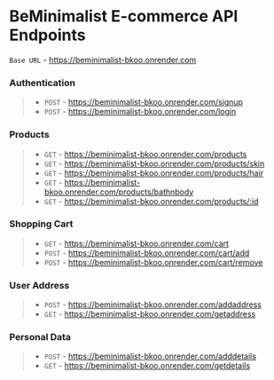 # BeMinimalist E-commerce API Endpoints 

`Base URL` - https://beminimalist-bkoo.onrender.com
### Authentication
> * `POST` - https://beminimalist-bkoo.onrender.com/signup
> * `POST` - https://beminimalist-bkoo.onrender.com/login
### Products
> * `GET` - https://beminimalist-bkoo.onrender.com/products
> * `GET` - https://beminimalist-bkoo.onrender.com/products/skin
> * `GET` - https://beminimalist-bkoo.onrender.com/products/hair
> * `GET` - https://beminimalist-bkoo.onrender.com/products/bathnbody
> * `GET` - https://beminimalist-bkoo.onrender.com/products/:id
### Shopping Cart
> * `GET` - https://beminimalist-bkoo.onrender.com/cart
> * `POST` - https://beminimalist-bkoo.onrender.com/cart/add
> * `POST` - https://beminimalist-bkoo.onrender.com/cart/remove
### User Address
> * `POST` - https://beminimalist-bkoo.onrender.com/addaddress
> * `GET` - https://beminimalist-bkoo.onrender.com/getaddress
### Personal Data
> * `POST` - https://beminimalist-bkoo.onrender.com/adddetails
> * `GET` - https://beminimalist-bkoo.onrender.com/getdetails
